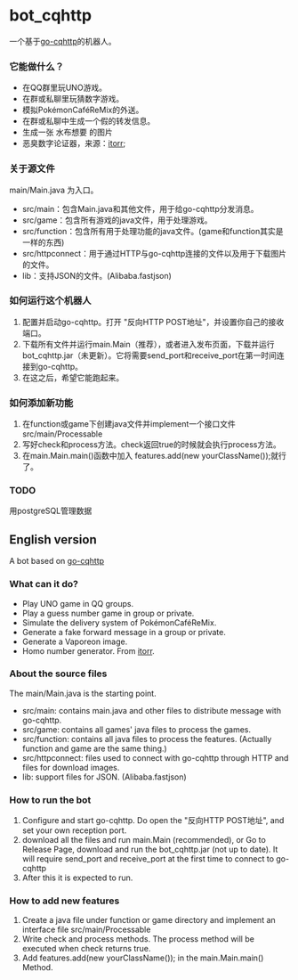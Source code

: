 # bot_cqhttp

一个基于[go-cqhttp](https://github.com/Mrs4s/go-cqhttp)的机器人。

### 它能做什么？

- 在QQ群里玩UNO游戏。
- 在群或私聊里玩猜数字游戏。
- 模拟PokémonCaféReMix的外送。
- 在群或私聊中生成一个假的转发信息。
- 生成一张 水布想要 的图片
- 恶臭数字论证器，来源：[itorr](https://github.com/itorr/homo);

### 关于源文件

main/Main.java 为入口。

- src/main：包含Main.java和其他文件，用于给go-cqhttp分发消息。
- src/game：包含所有游戏的java文件，用于处理游戏。
- src/function：包含所有用于处理功能的java文件。(game和function其实是一样的东西)
- src/httpconnect：用于通过HTTP与go-cqhttp连接的文件以及用于下载图片的文件。
- lib：支持JSON的文件。(Alibaba.fastjson)

### 如何运行这个机器人

1. 配置并启动go-cqhttp。打开 "反向HTTP POST地址"，并设置你自己的接收端口。
2. 下载所有文件并运行main.Main（推荐），或者进入发布页面，下载并运行 bot_cqhttp.jar（未更新）。它将需要send_port和receive_port在第一时间连接到go-cqhttp。
3. 在这之后，希望它能跑起来。

### 如何添加新功能

1. 在function或game下创建java文件并implement一个接口文件src/main/Processable
2. 写好check和process方法。check返回true的时候就会执行process方法。
3. 在main.Main.main()函数中加入 features.add(new yourClassName());就行了。

### TODO

用postgreSQL管理数据

## English version

A bot based on [go-cqhttp](https://github.com/Mrs4s/go-cqhttp)

### What can it do?

- Play UNO game in QQ groups.
- Play a guess number game in group or private.
- Simulate the delivery system of PokémonCaféReMix.
- Generate a fake forward message in a group or private.
- Generate a Vaporeon image.
- Homo number generator. From [itorr](https://github.com/itorr/homo).

### About the source files

The main/Main.java is the starting point.

- src/main: contains main.java and other files to distribute message with go-cqhttp.
- src/game: contains all games' java files to process the games.
- src/function: contains all java files to process the features. (Actually function and game are the same thing.)
- src/httpconnect: files used to connect with go-cqhttp through HTTP and files for download images.
- lib: support files for JSON. (Alibaba.fastjson)

### How to run the bot

1. Configure and start go-cqhttp. Do open the "反向HTTP POST地址", and set your own reception port.
2. download all the files and run main.Main (recommended), or Go to Release Page, download and run the bot_cqhttp.jar (not up to date). It will require send_port and receive_port at the first time to connect to go-cqhttp
3. After this it is expected to run.

### How to add new features

1. Create a java file under function or game directory and implement an interface file src/main/Processable
2. Write check and process methods. The process method will be executed when check returns true.
3. Add features.add(new yourClassName()); in the main.Main.main() Method.
